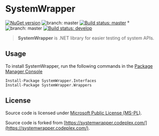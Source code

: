 # SystemWrapper

[![NuGet version](https://img.shields.io/nuget/v/SystemWrapper.Interfaces.svg)](https://www.nuget.org/packages/SystemWrapper.Wrappers/)
![branch: master](http://img.shields.io/badge/branch-master-blue.svg?style=flat) [![Build status: master](https://ci.appveyor.com/api/projects/status/1126fol0d56a8my8/branch/master?svg=true)](https://ci.appveyor.com/project/jozefizso/systemwrapper/branch/master) ° ![branch: master](http://img.shields.io/badge/branch-develop-blue.svg?style=flat) [![Build status: develop](https://ci.appveyor.com/api/projects/status/1126fol0d56a8my8/branch/develop?svg=true)](https://ci.appveyor.com/project/jozefizso/systemwrapper/branch/develop)

> **SystemWrapper** is .NET library for easier testing of system APIs.

## Usage

To install SystemWrapper, run the following commands in the [Package Manager Console](http://docs.nuget.org/docs/start-here/using-the-package-manager-console)


```
Install-Package SystemWrapper.Interfaces
Install-Package SystemWrapper.Wrappers
```


## License

Source code is licensed under [Microsoft Public License (MS-PL)](LICENSE.txt).

Source code is forked from [https://systemwrapper.codeplex.com/](https://systemwrapper.codeplex.com/).
